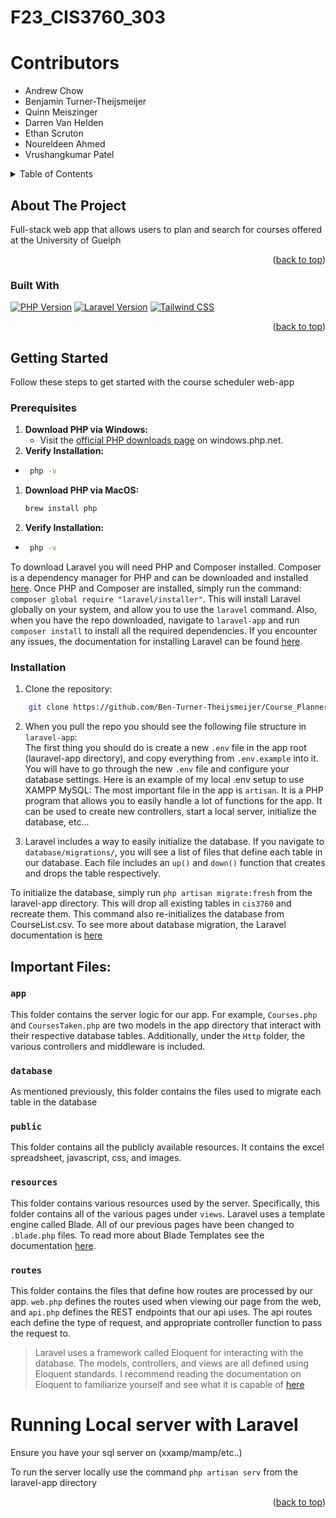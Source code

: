 # F23_CIS3760_303

<a name="readme-top"></a>

# Contributors

- Andrew Chow
- Benjamin Turner-Theijsmeijer
- Quinn Meiszinger
- Darren Van Helden
- Ethan Scruton
- Noureldeen Ahmed
- Vrushangkumar Patel

<!-- TABLE OF CONTENTS -->
<details>
  <summary>Table of Contents</summary>
  <ol>
    <li>
      <a href="#about-the-project">About The Project</a>
      <ul>
        <li><a href="#built-with">Built With</a></li>
      </ul>
    </li>
    <li>
      <a href="#getting-started">Getting Started</a>
      <ul>
        <li><a href="#prerequisites">Prerequisites</a></li>
        <li><a href="#installation">Installation</a></li>
      </ul>
    </li>
  </ol>
</details>



<!-- ABOUT THE PROJECT -->
## About The Project

Full-stack web app that allows users to plan and search for courses offered at the University of Guelph

<p align="right">(<a href="#readme-top">back to top</a>)</p>



### Built With

[![PHP Version](https://img.shields.io/badge/PHP-8.2%2B-blue?logo=php)](https://www.php.net/)
[![Laravel Version](https://img.shields.io/badge/Laravel-10.31x-orange?logo=laravel)](https://laravel.com/)
[![Tailwind CSS](https://img.shields.io/badge/Tailwind%20CSS-38B2AC?logo=tailwind-css&logoColor=white)](https://tailwindcss.com/)

<p align="right">(<a href="#readme-top">back to top</a>)</p>

<!-- GETTING STARTED -->
## Getting Started

Follow these steps to get started with the course scheduler web-app

### Prerequisites

1. **Download PHP via Windows:**
   - Visit the [official PHP downloads page](https://windows.php.net/download) on windows.php.net.
2. **Verify Installation:**
*   ```bash
     php -v
     ```

1. **Download PHP via MacOS:**
      ```bash
     brew install php
     ```
2. **Verify Installation:**
*   ```bash
     php -v
     ```
To download Laravel you will need PHP and Composer installed. Composer is a dependency manager for PHP and can be downloaded and installed [here](https://getcomposer.org/). Once PHP and Composer are installed, simply run the command: `composer global require "laravel/installer"`. This will install Laravel globally on your system, and allow you to use the `laravel` command. Also, when you have the repo downloaded, navigate to `laravel-app` and run `composer install` to install all the required dependencies. If you encounter any issues, the documentation for installing Laravel can be found [here](https://laravel.com/docs/10.x#meet-laravel).

### Installation


1. Clone the repository: 
```sh
    git clone https://github.com/Ben-Turner-Theijsmeijer/Course_Planner.git
```

2. When you pull the repo you should see the following file structure in `laravel-app`:  
The first thing you should do is create a new `.env` file in the app root (lauravel-app directory), and copy everything from `.env.example` into it. You will have to go through the new `.env` file and configure your database settings. Here is an example of my local .env setup to use XAMPP MySQL: The most important file in the app is `artisan`. It is a PHP program that allows you to easily handle a lot of functions for the app. It can be used to create new controllers, start a local server, initialize the database, etc...

3. Laravel includes a way to easily initialize the database. If you navigate to `database/migrations/`, you will see a list of files that define each table in our database. Each file includes an `up()` and `down()` function that creates and drops the table respectively. 

To initialize the database, simply run `php artisan migrate:fresh` from the laravel-app directory. This will drop all existing tables in `cis3760` and recreate them. This command also re-initializes the database from CourseList.csv. To see more about database migration, the Laravel documentation is [here](https://laravel.com/docs/10.x/migrations)

## Important Files:

### `app`
This folder contains the server logic for our app. For example, `Courses.php` and `CoursesTaken.php` are two models in the app directory that interact with their respective database tables. Additionally, under the `Http` folder, the various controllers and middleware is included.
### `database`
As mentioned previously, this folder contains the files used to migrate each table in the database
### `public`
This folder contains all the publicly available resources. It contains the excel spreadsheet, javascript, css, and images.
### `resources`
This folder contains various resources used by the server. Specifically, this folder contains all of the various pages under `views`. Laravel uses a template engine called Blade. All of our previous pages have been changed to `.blade.php` files. To read more about Blade Templates see the documentation [here](https://laravel.com/docs/10.x/blade#introduction).
### `routes`
This folder contains the files that define how routes are processed by our app. `web.php` defines the routes used when viewing our page from the web, and `api.php` defines the REST endpoints that our api uses. The api routes each define the type of request, and appropriate controller function to pass the request to.
> Laravel uses a framework called Eloquent for interacting with the database. The models, controllers, and views are all defined using Eloquent standards. I recommend reading the documentation on Eloquent to familiarize yourself and see what it is capable of [here](https://laravel.com/docs/10.x/eloquent#generating-model-classes.)

# Running Local server with Laravel
Ensure you have your sql server on (xxamp/mamp/etc..) 

To run the server locally use the command `php artisan serv` from the laravel-app directory

<p align="right">(<a href="#readme-top">back to top</a>)</p>
